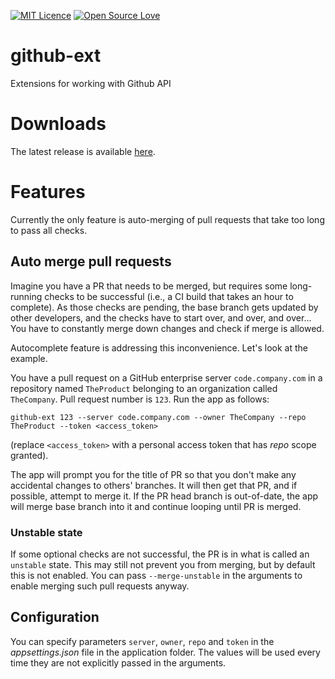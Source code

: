 [![MIT Licence](https://badges.frapsoft.com/os/mit/mit.svg?v=103)](https://opensource.org/licenses/mit-license.php)
[![Open Source Love](https://badges.frapsoft.com/os/v2/open-source.svg?v=103)](https://github.com/ellerbrock/open-source-badges/)

# github-ext
Extensions for working with Github API

# Downloads
The latest release is available [here](https://github.com/andead/githubext/releases/latest).

# Features
Currently the only feature is auto-merging of pull requests that take too long to pass all checks. 

## Auto merge pull requests
Imagine you have a PR that needs to be merged, but requires some long-running checks to be successful (i.e., a CI build that takes an hour to complete). As those checks are pending, the base branch gets updated by other developers, and the checks have to start over, and over, and over... You have to constantly merge down changes and check if merge is allowed.

Autocomplete feature is addressing this inconvenience. Let's look at the example.

You have a pull request on a GitHub enterprise server `code.company.com` in a repository named `TheProduct` belonging to an organization called `TheCompany`. Pull request number is `123`. Run the app as follows:

`github-ext 123 --server code.company.com --owner TheCompany --repo TheProduct --token <access_token>`

(replace `<access_token>` with a personal access token that has *repo* scope granted).

The app will prompt you for the title of PR so that you don't make any accidental changes to others' branches. It will then get that PR, and if possible, attempt to merge it. If the PR head branch is out-of-date, the app will merge base branch into it and continue looping until PR is merged.

### Unstable state
If some optional checks are not successful, the PR is in what is called an `unstable` state. This may still not prevent you from merging, but by default this is not enabled. You can pass `--merge-unstable` in the arguments to enable merging such pull requests anyway.

## Configuration
You can specify parameters `server`, `owner`, `repo` and `token` in the *appsettings.json* file in the application folder. The values will be used every time they are not explicitly passed in the arguments.
